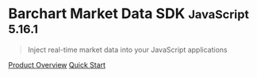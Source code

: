 # Barchart Market Data SDK <small>JavaScript 5.16.1</small>

> Inject real-time market data into your JavaScript applications

[Product Overview](/content/product_overview)
[Quick Start](/content/quick_start)
